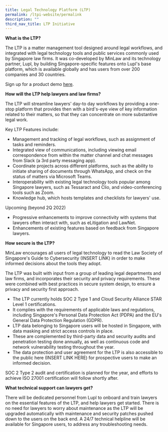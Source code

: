 ```yaml
---
title: Legal Technology Platform (LTP)
permalink: /ltpi-website/permalink
description: ""
third_nav_title: LTP Initiative
---
```


**What is the LTP?**

The LTP is a matter management tool designed around legal workflows, and integrated with legal technology tools and public services commonly used by Singapore law firms. It was co-developed by MinLaw and its technology partner, Lupl, by building Singapore-specific features onto Lupl's base platform, which is available globally and has users from over 200 companies and 30 countries.

Sign up for a product demo [here](https://lupl.com/singapore/).

**How will the LTP help lawyers and law firms?**

The LTP will streamline lawyers' day-to day workflows by providing a one-stop platform that provides then with a bird's-eye view of key information related to their matters, so that they can concentrate on more substantive legal work.

Key LTP Features include:
* Management and tracking of legal workflows, such as assignment of tasks and reminders.
* Integrated view of communications, including viewing email correspondence from within the matter channel and chat messages from Slack (a 3rd party messaging app).
* Coordinate projects across different platforms, such as the ability to initiate sharing of documents through WhatsApp, and check on the status of matters via Microsoft Teams.
* Interoperability with existing legal technology tools popular among Singapore lawyers, such as Tessaract and Clio, and video-conferencing tools such as Zoom.
* Knowledge hub, which hosts templates and checklists for lawyers' use.

Upcoming (beyond 2Q 2022)
* Progressive enhancements to improve connectivity with systems that lawyers often interact with, such as eLitigation and LawNet.
* Enhancements of existing features based on feedback from Singapore lawyers.

**How secure is the LTP?**

MinLaw encourages all users of legal technology to read the Law Society of Singapore's Guide to Cybersecurity (INSERT LINK) in order to make informed decisions about the tools they adopt.

The LTP was built with input from a group of leading legal departments and law firms, and incorporates their security and privacy requirements. These were combined with best practices in secure system design, to ensure a privacy and security first approach.

* The LTP currently holds SOC 2 Type 1 and Cloud Security Alliance STAR Level 1 certifications.
* It complies with the requirements of applicable laws and regulations, including Singapore's Personal Data Protection Act (PDPA) and the EU's General Data Protection Regulation (GDPR).
* LTP data belonging to Singapore users will be hosted in Singapore, with data masking and strict access controls in place.
* These are complemented by third-party data and security audits and penetration testing done annually, as well as continuous code and network vulnerability testing throughout the year.
* The data protection and user agreement for the LTP is also accessible to the public here (INSERT LINK HERE) for prospective users to make an informed decision.

SOC 2 Type 2 audit and certification is planned for the year, and efforts to achieve ISO 27001 certification will follow shortly after.

**What technical support can lawyers get?**

There will be dedicated personnel from Lupl to onboard and train lawyers on the essential features of the LTP, and help lawyers get started. There is no need for lawyers to worry about maintenance as the LTP will be upgraded automatically with maintenance and security patches pushed down to the users on the back end. A 24/7 technical helpline will be available for Singapore users, to address any troubleshooting needs.